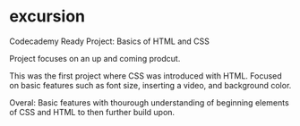 # excursion

Codecademy Ready Project: Basics of HTML and CSS

Project focuses on an up and coming prodcut.

This was the first project where CSS was introduced with HTML. 
Focused on basic features such as font size, inserting a video, and background color.

Overal:
Basic features with thourough understanding of beginning elements of CSS and HTML to then further build upon.
